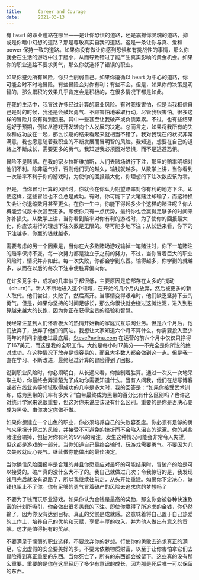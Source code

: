 ```yaml
---
title:      Career and Courage
date:       2021-03-13
---
```


有 heart 的职业道路在哪里——是让你恐惧的道路，还是震撼你灵魂的道路，抑或是你暗中幻想的道路？那是尊敬真实自我的道路。这是一条让你与真、爱和 power 保持一致的道路。如果你没有做让你感到恐惧和有挑战性的事情，那么你就会在生活的游戏中过于胆小，从而导致错过了能产生真实影响的黄金机会。如果你的职业道路不要求勇气，那么你就选择了错误的职业。

如果你避免所有风险，你只会削弱自己。如果你遵循以 heart 为中心的道路，你可能会时不时地冒险。有些冒险会对你有利；有些不会。但是，如果你的决策是明智的，那么累积的效果几乎肯定会是积极的，在很多情况下都是如此。

在我的生活中，我冒过许多经过计算的职业风险。有时我很害怕，但是当我相信自己是对的时候，我还是会鼓起勇气、不顾害怕地采取行动，尽管我很害怕。很多这样的冒险并没有得到回报。其中一些甚至让我破产或负债累累。不过，也有些结果远好于预期，例如从游戏开发转向个人发展的决定。总而言之，如果将我所有的失败和成功放在一起，那么长期的结果看起来就相当不错了。我对我现在的状况非常满意，我也愿意随着我职业的不断发展而冒明智的风险。我知道，想要在自己的道路上不断成长，需要更多的勇气。我知道我必须面对恐惧，而不是逃避恐惧。

冒险不是赌博。在我的家乡拉斯维加斯，人们去赌场进行下注，那里的赔率明细对他们不利。除非运气好，否则他们玩的越久，输钱就越多。从数学上讲，当你看到一次赔率不利于你的游戏时，为使你的回报最大化，你理想的下注次数应该为零。

但是，当你冒可计算的风险时，你就会在你认为期望赔率对你有利的地方下注。即使这样，这些冒险也不会总是成功。有时，你可能下了大笔赌注却输了，而这种损失会让你退缩数月甚至更久。在你一生中，你能下得起多少个这样的赌注呢？你大概能尝试数十次甚至更多。即使你只有一点优势，最终你也会赢得足够多的时间来弥补损失。从数学上讲，当你看到赔率对你有利的游戏时，为了使你的回报最大化，你应该进行的理想下注次数是无限的。尽可能多地下注；从长远来看，你下的下注越多，你赢的钱就越多。

需要考虑的另一个因素是，当你在大多数赌场游戏输掉一笔赌注时，你下一笔赌注的赔率保持不变。每一次努力都是独立于之前的努力。不过，当你冒着巨大的职业风险时，情况并非如此。每一次失败，你都会学到东西。输得越多，你学到的就越多，从而在以后的每次下注中使胜算偏向你。

在许多竞争中，成功的几率似乎都很低，主要原因是底部存在太多的“搅动（churn）”。新人不断地进入这个领域，在开始的几个月内放弃，然后被更多的新人取代。他们尝试，失败了，然后离开。当事情变得艰难时，他们缺乏坚持下去的勇气。但是，如果你坚持的时间足够长，那么你很快就会绕过这摊烂泥，进入到胜算越来越大的长跑，因为你正在获得宝贵的经验和智慧。

我经常注意到人们怀着极大的热情开始新的家庭式互联网业务。但是六个月后，他们放弃了，放弃了他们的网站。我想让大家知道六个月不算什么。你需要投入至少两年的时间才能走过最底层。[StevePavlina.com](https://stevepavlina.com/) 在运营的前六个月中仅仅只挣得了167美元，而这是我的全职工作。大约是每小时17美分——不完全是你所说的绝对成功。在这种情况下放弃是很容易的，而且大多数人都会做到这一点。但是我一直在学习、不断改进，最终经过计算的冒险得到了回报。

说到职业风险时，你必须明白，从长远来看，你控制着胜算。通过一次又一次地采取主动，你最终会弄清楚为了成功你需要知道什么。当有人问我，他们在想写博客或者在线业务等领域取得成功的几率是多大时，我的回答是：“如果你接受武术训练，成为黑带的几率有多大？”白带最终成为黑带的百分比有什么区别吗？也许这对统计学家来说很重要，但这对你来说应该没有什么区别。重要的是你是否决心要成为黑带。由你决定你做不做。

如果你想建立一个出色的职业，你必须培养自己的失败容忍度。你必须有足够的勇气来承担计算过的风险，并接受不可避免的挫折而不会陷入沮丧的泥潭。你的某些赌注会输掉，包括对你有利的99％的赌注。发生这种情况可能会非常令人失望，但这都是游戏的一部分。当你知道自己最终会输时，玩游戏需要勇气。不要因为几次失败就灰心丧气。继续做你能做出的最佳决定。

当你确信风险回报率是合理的并且你愿意应对最坏的可能结果时，冒破产的险是可以接受的。破产真的没什么大不了的。我自己就做过几次；令我惊讶的是，我发现钱用完后就没有退路了，所以我继续往前走，从头开始重建。如果你下定决心，缺钱也阻止不了你。你有足够的勇气冒着破产的风险去追求你的梦想吗？

不要为了钱而玩职业游戏。如果你认为金钱是最高的奖励，那么你会被各种快速致富的计划所吸引，你会做出很多愚蠢的下注。即使你赢得了所追求的金钱，你仍然输了，因为你没有达到目标。真正的奖赏是成就感。这意味着将自己置于自己热爱的工作上，培养自己的优势和天赋，享受丰厚的收入，并为他人做出有意义的贡献。这才是值得拥有的奖品。

不要满足于懦弱的职业选择。不要放弃你的梦想。行使你的勇敢去追求真正的满足，它比虚假的安全要美好的多。不要太依赖物质财富，以至于让你害怕拿它们去冒险得到真正重要的东西。当你死亡了，所有的东西都会被留下。这些真的没有那么重要。重要的是你在这里经历了多少有意识的成长，因为那是死后唯一可以保留的东西。
